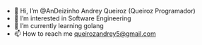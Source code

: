 - 👋 Hi, I’m @AnDeizinho Andrey Queiroz (Queiroz Programador)
- 👀 I’m interested in Software Engineering
- 🌱 I’m currently learning golang
- 📫 How to reach me queirozandrey5@gmail.com

<!---
AnDeizinho/AnDeizinho is a ✨ special ✨ repository because its `README.md` (this file) appears on your GitHub profile.
You can click the Preview link to take a look at your changes.
--->
